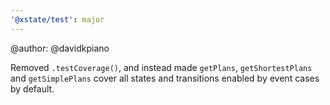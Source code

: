 ```yaml
---
'@xstate/test': major
---
```


@author: @davidkpiano

Removed `.testCoverage()`, and instead made `getPlans`, `getShortestPlans` and `getSimplePlans` cover all states and transitions enabled by event cases by default.
